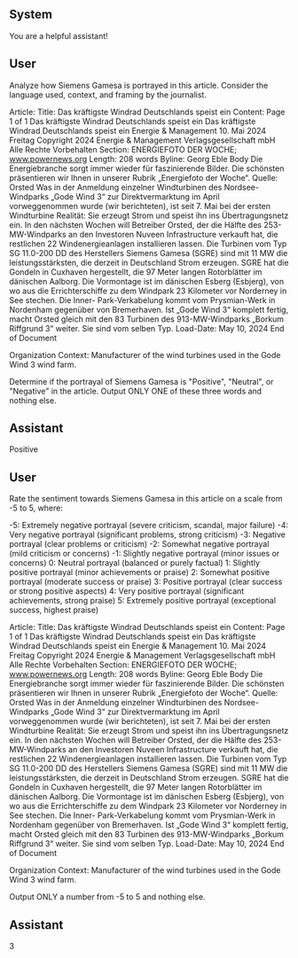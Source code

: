 ## System

You are a helpful assistant!

## User


Analyze how Siemens Gamesa is portrayed in this article. Consider the language used, context, and framing by the journalist.

Article:
Title: Das kräftigste Windrad Deutschlands speist ein
Content: Page 1 of 1
Das kräftigste Windrad Deutschlands speist ein
Das kräftigste Windrad Deutschlands speist ein
Energie & Management
10. Mai 2024 Freitag
Copyright 2024 Energie & Management Verlagsgesellschaft mbH Alle Rechte Vorbehalten
Section: ENERGIEFOTO DER WOCHE; www.powernews.org
Length: 208 words
Byline: Georg Eble
Body
Die Energiebranche sorgt immer wieder für faszinierende Bilder. Die schönsten präsentieren wir Ihnen in unserer 
Rubrik „Energiefoto der Woche“.
Quelle: Orsted
Was in der Anmeldung einzelner Windturbinen des Nordsee-Windparks „Gode Wind 3“ zur Direktvermarktung im 
April vorweggenommen wurde (wir berichteten), ist seit 7. Mai bei der ersten Windturbine Realität: Sie erzeugt 
Strom und speist ihn ins Übertragungsnetz ein. In den nächsten Wochen will Betreiber Orsted, der die Hälfte des 
253-MW-Windparks an den Investoren Nuveen Infrastructure verkauft hat, die restlichen 22 Windenergieanlagen 
installieren lassen. Die Turbinen vom Typ SG 11.0-200 DD des Herstellers Siemens Gamesa (SGRE) sind mit 11 
MW die leistungsstärksten, die derzeit in Deutschland Strom erzeugen. SGRE hat die Gondeln in Cuxhaven 
hergestellt, die 97 Meter langen Rotorblätter im dänischen Aalborg. Die Vormontage ist im dänischen Esberg 
(Esbjerg), von wo aus die Errichterschiffe zu dem Windpark 23 Kilometer vor Norderney in See stechen. Die Inner-
Park-Verkabelung kommt vom Prysmian-Werk in Nordenham gegenüber von Bremerhaven. Ist „Gode Wind 3“ 
komplett fertig, macht Orsted gleich mit den 83 Turbinen des 913-MW-Windparks „Borkum Riffgrund 3“ weiter. Sie 
sind vom selben Typ.
Load-Date: May 10, 2024
End of Document

Organization Context: Manufacturer of the wind turbines used in the Gode Wind 3 wind farm.

Determine if the portrayal of Siemens Gamesa is "Positive", "Neutral", or "Negative" in the article.
Output ONLY ONE of these three words and nothing else.


## Assistant

Positive

## User


Rate the sentiment towards Siemens Gamesa in this article on a scale from -5 to 5, where:

-5: Extremely negative portrayal (severe criticism, scandal, major failure)
-4: Very negative portrayal (significant problems, strong criticism)
-3: Negative portrayal (clear problems or criticism)
-2: Somewhat negative portrayal (mild criticism or concerns)
-1: Slightly negative portrayal (minor issues or concerns)
0: Neutral portrayal (balanced or purely factual)
1: Slightly positive portrayal (minor achievements or praise)
2: Somewhat positive portrayal (moderate success or praise)
3: Positive portrayal (clear success or strong positive aspects)
4: Very positive portrayal (significant achievements, strong praise)
5: Extremely positive portrayal (exceptional success, highest praise)

Article:
Title: Das kräftigste Windrad Deutschlands speist ein
Content: Page 1 of 1
Das kräftigste Windrad Deutschlands speist ein
Das kräftigste Windrad Deutschlands speist ein
Energie & Management
10. Mai 2024 Freitag
Copyright 2024 Energie & Management Verlagsgesellschaft mbH Alle Rechte Vorbehalten
Section: ENERGIEFOTO DER WOCHE; www.powernews.org
Length: 208 words
Byline: Georg Eble
Body
Die Energiebranche sorgt immer wieder für faszinierende Bilder. Die schönsten präsentieren wir Ihnen in unserer 
Rubrik „Energiefoto der Woche“.
Quelle: Orsted
Was in der Anmeldung einzelner Windturbinen des Nordsee-Windparks „Gode Wind 3“ zur Direktvermarktung im 
April vorweggenommen wurde (wir berichteten), ist seit 7. Mai bei der ersten Windturbine Realität: Sie erzeugt 
Strom und speist ihn ins Übertragungsnetz ein. In den nächsten Wochen will Betreiber Orsted, der die Hälfte des 
253-MW-Windparks an den Investoren Nuveen Infrastructure verkauft hat, die restlichen 22 Windenergieanlagen 
installieren lassen. Die Turbinen vom Typ SG 11.0-200 DD des Herstellers Siemens Gamesa (SGRE) sind mit 11 
MW die leistungsstärksten, die derzeit in Deutschland Strom erzeugen. SGRE hat die Gondeln in Cuxhaven 
hergestellt, die 97 Meter langen Rotorblätter im dänischen Aalborg. Die Vormontage ist im dänischen Esberg 
(Esbjerg), von wo aus die Errichterschiffe zu dem Windpark 23 Kilometer vor Norderney in See stechen. Die Inner-
Park-Verkabelung kommt vom Prysmian-Werk in Nordenham gegenüber von Bremerhaven. Ist „Gode Wind 3“ 
komplett fertig, macht Orsted gleich mit den 83 Turbinen des 913-MW-Windparks „Borkum Riffgrund 3“ weiter. Sie 
sind vom selben Typ.
Load-Date: May 10, 2024
End of Document

Organization Context: Manufacturer of the wind turbines used in the Gode Wind 3 wind farm.

Output ONLY a number from -5 to 5 and nothing else.


## Assistant

3

